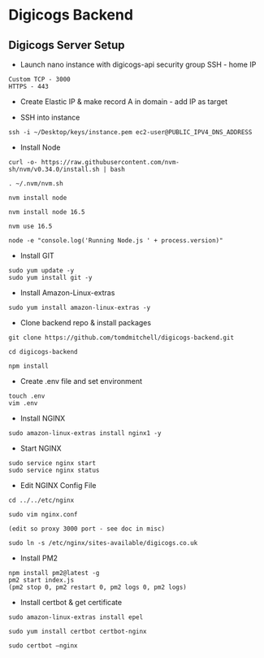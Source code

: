# Digicogs Backend

## Digicogs Server Setup

- Launch nano instance with digicogs-api security group	SSH - home IP
```
Custom TCP - 3000
HTTPS - 443
```

- Create Elastic IP & make record A in domain - add IP as target

- SSH into instance	

```
ssh -i ~/Desktop/keys/instance.pem ec2-user@PUBLIC_IPV4_DNS_ADDRESS
```

- Install Node	
```
curl -o- https://raw.githubusercontent.com/nvm-sh/nvm/v0.34.0/install.sh | bash

. ~/.nvm/nvm.sh

nvm install node

nvm install node 16.5

nvm use 16.5

node -e "console.log('Running Node.js ' + process.version)"
```

- Install GIT
```
sudo yum update -y
sudo yum install git -y
```

- Install Amazon-Linux-extras
```
sudo yum install amazon-linux-extras -y
```

- Clone backend repo & install packages
```
git clone https://github.com/tomdmitchell/digicogs-backend.git

cd digicogs-backend

npm install 
```

- Create .env file and set environment
```
touch .env
vim .env
```

- Install NGINX
```
sudo amazon-linux-extras install nginx1 -y
```
- Start NGINX
```
sudo service nginx start
sudo service nginx status
```
- Edit NGINX Config File
```
cd ../../etc/nginx

sudo vim nginx.conf

(edit so proxy 3000 port - see doc in misc)

sudo ln -s /etc/nginx/sites-available/digicogs.co.uk
```

- Install PM2
```
npm install pm2@latest -g
pm2 start index.js
(pm2 stop 0, pm2 restart 0, pm2 logs 0, pm2 logs)
```


- Install certbot & get certificate
```
sudo amazon-linux-extras install epel

sudo yum install certbot certbot-nginx

sudo certbot —nginx
```
	
	
